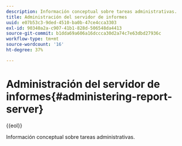 ```yaml
---
description: Información conceptual sobre tareas administrativas.
title: Administración del servidor de informes
uuid: e07b53c3-9ded-4510-ba0b-47ce4cca3303
exl-id: 90340a2a-c907-41b1-828d-506548da4413
source-git-commit: b1dda69a606a16dccca30d2a74c7e63dbd27936c
workflow-type: tm+mt
source-wordcount: '16'
ht-degree: 37%

---
```


# Administración del servidor de informes{#administering-report-server}

{{eol}}

Información conceptual sobre tareas administrativas.
